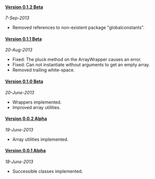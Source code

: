 #### [Version 0.1.2 Beta](https://github.com/ForallFramework/wrap.package/tree/0.1.2-beta)
_7-Sep-2013_

* Removed references to non-existent package "globalconstants".

#### [Version 0.1.1 Beta](https://github.com/ForallFramework/wrap.package/tree/0.1.1-beta)
_20-Aug-2013_

* Fixed: The pluck method on the ArrayWrapper causes an error.
* Fixed: Can not instantiate without arguments to get an empty array.
* Removed trailing white-space.

#### [Version 0.1.0 Beta](https://github.com/ForallFramework/wrap.package/tree/0.1.0-beta)
_20-June-2013_

* Wrappers implemented.
* Improved array utilities.

#### [Version 0.0.2 Alpha](https://github.com/ForallFramework/wrap.package/tree/0.0.2-alpha)
_19-June-2013_

* Array utilities implemented.


#### [Version 0.0.1 Alpha](https://github.com/ForallFramework/wrap.package/tree/0.0.1-alpha)
_18-June-2013_

* Successible classes implemented.
